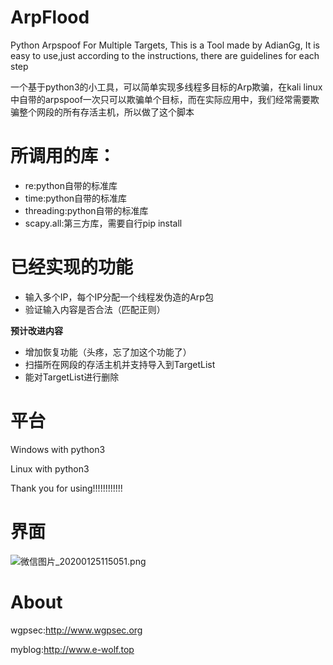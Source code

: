 # ArpFlood
Python Arpspoof For Multiple Targets,
This is a Tool made by AdianGg,
It is easy to use,just according to the instructions, there are guidelines for each step

一个基于python3的小工具，可以简单实现多线程多目标的Arp欺骗，在kali linux中自带的arpspoof一次只可以欺骗单个目标，而在实际应用中，我们经常需要欺骗整个网段的所有存活主机，所以做了这个脚本
# 所调用的库：
 - re:python自带的标准库
 - time:python自带的标准库
 - threading:python自带的标准库
 - scapy.all:第三方库，需要自行pip install
# 已经实现的功能
 - 输入多个IP，每个IP分配一个线程发伪造的Arp包
 - 验证输入内容是否合法（匹配正则）
 
**预计改进内容**
 - 增加恢复功能（头疼，忘了加这个功能了）
 - 扫描所在网段的存活主机并支持导入到TargetList
 - 能对TargetList进行删除
# 平台
Windows with python3

Linux with python3

Thank you for using!!!!!!!!!!!!
# 界面
![微信图片_20200125115051.png][2]
# About
wgpsec:http://www.wgpsec.org

myblog:http://www.e-wolf.top


  [2]: http://www.e-wolf.top/usr/uploads/2020/01/3030503727.png
